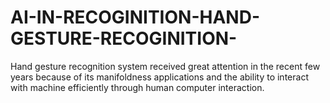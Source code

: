 # AI-IN-RECOGINITION-HAND-GESTURE-RECOGINITION-
Hand gesture recognition system received great attention in the recent few years because of its manifoldness applications and the ability to interact with machine efficiently through human  computer interaction.
